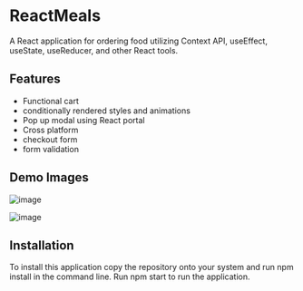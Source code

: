
# ReactMeals

A React application for ordering food utilizing Context API, useEffect, useState, useReducer, and other React tools.



## Features

- Functional cart 
- conditionally rendered styles and animations
- Pop up modal using React portal
- Cross platform
- checkout form 
- form validation


## Demo Images
  ![image](https://user-images.githubusercontent.com/87290877/176042269-b7c3f6c7-bd34-4520-bf8b-c716847f5334.png)
  
  ![image](https://user-images.githubusercontent.com/87290877/176042518-849a8b1a-c704-4c27-b49b-9a852f12ab23.png)



## Installation

To install this application copy the repository onto your system and run npm install in the command line. Run npm start to run the application. 




